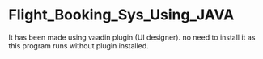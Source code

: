 # Flight_Booking_Sys_Using_JAVA
It has been made using vaadin plugin (UI designer). no need to install it as this program runs without plugin installed.
